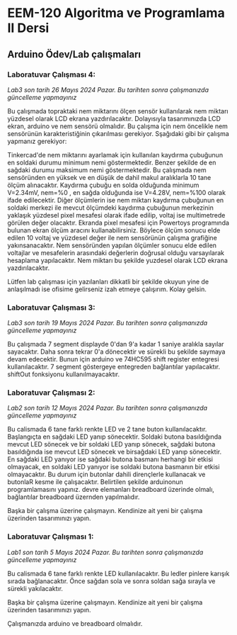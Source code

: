 # EEM-120 Algoritma ve Programlama II Dersi

## Arduino Ödev/Lab çalışmaları


### Laboratuvar Çalışması 4:  
*Lab3 son tarih 26 Mayıs 2024 Pazar. Bu tarihten sonra çalışmanızda güncelleme yapmayınız*

Bu çalışmada topraktaki nem miktarını ölçen sensör kullanılarak nem miktarı yüzdesel olarak LCD ekrana yazdırılacaktır. Dolayısıyla tasarımınızda LCD ekran, arduino ve nem sensörü olmalıdır. Bu çalışma için nem öncelikle nem sensörünün karakteristiğinin çıkarılması gerekiyor. Sşağıdaki gibi bir çalışma yapmanız gerekiyor:   

Tinkercad'de nem miktarını ayarlamak için kullanılan  kaydırma çubuğunun en soldaki durumu minimum nemi göstermektedir. Benzer şekilde de en sağdaki durumu maksimum nemi göstermektedir. Bu çalışmada nem sensöründen en yüksek ve en düşük de dahil makul aralıklarla 10 tane ölçüm alınacaktır. Kaydırma çubuğu en solda olduğunda minimum V=2.34mV, nem=%0 , en sağda olduğunda ise V=4.28V, nem=%100  olarak ifade edilecektir.  Diğer ölçümlerin ise nem miktarı kaydırma çubuğunun en soldaki merkezi ile mevcut ölçümdeki kaydırma çubuğunun merkezinin yaklaşık yüzdesel pixel mesafesi olarak ifade edilip, voltaj ise  multimetrede görülen değer olacaktır. Ekranda pixel mesafesi için Powertoys programında bulunan ekran ölçüm aracını kullanabilirsiniz. Böylece ölçüm sonucu elde edilen 10 voltaj ve yüzdesel değer ile nem sensörünün çalışma  grafiğine yakınsanacaktır. Nem sensöründen yapılan ölçümler sonucu elde edilen voltajlar ve  mesafelerin  arasındaki değerlerin doğrusal olduğu varsayılarak hesaplama yapılacaktır.  Nem miktarı bu şekilde yuzdesel olarak LCD ekrana yazdırılacaktır. 


Lütfen lab çalışması için yazılanları dikkatli bir şekilde okuyun yine de anlaşılmadı ise ofisime gelirseniz izah etmeye çalışırım. Kolay gelsin.


### Laboratuvar Çalışması 3:  
*Lab3 son tarih 19 Mayıs 2024 Pazar. Bu tarihten sonra çalışmanızda güncelleme yapmayınız*

Bu çalışmada 7 segment displayde 0'dan 9'a kadar 1 saniye aralıkla sayılar sayacaktır. Daha sonra tekrar 0'a dönecektir ve sürekli bu şekilde saymaya devam edecektir. Bunun için arduino ve 74HC595 shift register entegresi kullanılacaktır. 7 segment göstergeye entegreden bağlantılar yapılacaktır. shiftOut fonksiyonu kullanılmayacaktır.

### Laboratuvar Çalışması 2:  

*Lab2 son tarih 12 Mayıs 2024 Pazar. Bu tarihten sonra çalışmanızda güncelleme yapmayınız*


Bu calismada 6 tane farklı renkte LED ve 2 tane buton kullanılacaktır. Başlangıçta en sağdaki LED yanıp sönecektir. Soldaki butona basıldığında mevcut LED sönecek ve bir soldaki LED yanıp sönecek, sağdaki butona basıldığında ise mevcut LED sönecek ve birsağdaki LED yanıp sönecektir. En sağdaki LED yanıyor ise sağdaki butona basmanı herhangi bir etkisi olmayacak, en soldaki LED yanıyor ise soldaki butona basmanın bir etkisi olmayacaktır. Bu durum için butonlar dahili dirençlerle kullanacak ve butonlaR kesme ile çalışacaktır. Belirtilen şekilde arduinonun programlamasını yapınız. devre elemanları breadboard üzerinde olmalı, bağlantılar breadboard üzernden yapılmalıdır.

Başka bir çalışma üzerine çalışmayın. Kendinize ait yeni bir çalışma üzerinden tasarımınızı yapın.




### Laboratuvar Çalışması 1:

*Lab1 son tarih 5 Mayıs 2024 Pazar. Bu tarihten sonra çalışmanızda güncelleme yapmayınız*

Bu calismada 6 tane farklı renkte LED kullanılacaktır. Bu ledler pinlere karışık sırada bağlanacaktır. Önce sağdan sola ve sonra soldan sağa sırayla ve sürekli yakılacaktır.

Başka bir çalışma üzerine çalışmayın. Kendinize ait yeni bir çalışma üzerinden tasarımınızı yapın.

Çalışmanızda arduino ve breadboard olmalıdır.


